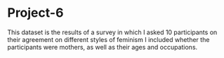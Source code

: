 # Project-6
This dataset is the results of a survey in which I asked 10 participants on their agreement on different styles of feminism
I included whether the participants were mothers, as well as their ages and occupations.
